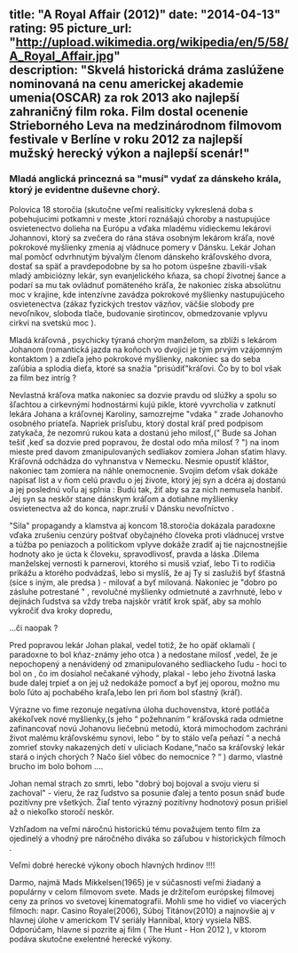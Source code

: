 title: "A Royal Affair (2012)"
date: "2014-04-13"
rating: 95
picture_url: "http://upload.wikimedia.org/wikipedia/en/5/58/A_Royal_Affair.jpg"    
description: "Skvelá historická dráma zaslúžene nominovaná na cenu americkej akademie umenia(OSCAR) za rok 2013 ako najlepší zahraničný film roka. Film dostal ocenenie Strieborného Leva na medzinárodnom filmovom festivale v Berlíne v roku 2012 za najlepší mužský herecký výkon a najlepší scenár!"
---

### Mladá anglická princezná sa "musí" vydať za dánskeho krála, ktorý je evidentne duševne chorý. 

Polovica 18 storočia (skutočne veľmi realisiticky vykreslená doba s pobehujucimi potkamni v meste ,ktorí roznášajú choroby a nastupujúce osvietenectvo dolieha na Európu a vďaka mladému vidieckemu lekárovi Johannovi, ktorý sa zvečera do rána stáva osobným lekárom kráľa, nové pokrokové myšlienky zmenia aj vládnuce pomery v Dánsku. Lekár Johan mal pomôcť odvrhnutým bývalým členom dánskeho kráľovského dvora, dostať sa späť a pravdepodobne by sa ho potom úspešne zbavili-však mladý ambiciózny lekár, syn evanjelického kňaza, sa chopí životnej šance a podarí sa mu tak ovládnuť pomäteného kráľa, že nakoniec získa absolútnu moc v krajine, kde intenzívne zavádza pokrokové myšlienky nastupujúceho osvietenectva (zákaz fyzických trestov väzňov, väčšie slobody pre nevoľníkov, sloboda tlače, budovanie sirotincov, obmedzovanie vplyvu cirkvi na svetskú moc ).

Mladá kráľovná , psychicky týraná chorým manželom, sa zblíži s lekárom Johanom (romantická jazda na koňoch vo dvojici je tým prvým vzájomným kontaktom ) a zdieľa jeho pokrokové myšlienky, nakoniec sa do seba zaľúbia a splodia dieťa, ktoré sa snažia "prisúdiť"kráľovi. Čo by to bol však za film bez intríg ?

Nevlastná kráľova matka nakoniec sa dozvie pravdu od slúžky a spolu so šľachtou a cirkevnými hodnostármi kujú pikle, ktoré vyvrcholia v zatknutí lekára Johana a kráľovnej Karoliny, samozrejme "vdaka “ zrade Johanovho osobného priateľa. Napriek prísľubu, ktorý dostal kráľ pred podpisom
zatykača, že nezomrú rukou kata a dostanú jeho milosť,(" Bude sa Johan tešiť ,keď sa dozvie pred popravou, že dostal odo mňa milosť ? ") na inom mieste pred davom zmanipulovaných sedliakov zomiera Johan sťatim hlavy. Kráľovná odchádza do vyhnanstva v Nemecku. Nesmie opustiť kláštor, nakoniec tam zomiera na náhle onemocnenie. Svojim deťom však dokáže napísať list a v ňom celú pravdu o jej živote, ktorý jej syn a dcéra aj dostanú a jej poslednú voľu aj splnia : Budú tak, žiť aby sa za nich nemusela hanbiť. Jej syn sa neskôr stane dánskym kráľom a dotiahne myšlienky osvietenectva až do konca, napr.zruší v Dánsku nevoľníctvo .

"Sila" propagandy a klamstva aj koncom 18.storočia dokázala paradoxne vďaka zrušeniu cenzúry poštvať obyčajného človeka proti vládnucej vrstve a túžba po peniazoch a politickom vplyve dokáže zradiť aj tie najcnostnejšie hodnoty ako je úcta k človeku, spravodlivosť, pravda a láska .Dilema manželskej vernosti k parnerovi, ktorého si musiš vziať, lebo Ti to rodičia prikážu a ktorého podvádzaš, lebo si myslíš, že aj Ty si zaslužiš byť šťastná (síce s iným, ale predsa ) - milovať a byť milovaná. Nakoniec je "dobro po zásluhe potrestané " , revolučné myšlienky odmietnuté a zavrhnuté, lebo v dejinách ľudstva sa vždy treba najskôr vrátiť krok späť, aby sa mohlo vykročiť dva kroky dopredu,

...či naopak ? 

Pred popravou lekár Johan plakal, vedel totiž, že ho opäť oklamali ( paradoxne to bol kňaz-známy jeho otca ) a nedostane milosť ,vedel, že je nepochopený a nenávidený od zmanipulovaného sedliackeho ľudu - hoci to bol on , čo im dosiahol nečakané výhody, plakal - lebo jeho životná laska bude dalej trpieť a on jej už nedokáže pomocť a byť jej oporou, možno mu bolo ľúto aj pochabého kraľa,lebo len pri ňom bol sťastný (kráľ).

Výrazne vo fime rezonuje negatívna úloha duchovenstva, ktoré potláča akékoľvek nové myšlienky,(s jeho “ požehnaním “ kráľovská rada odmietne zafinancovať novú Johanovu liečebnú metodú, ktorá mimochodom zachráni život malému kráľovskému synovi, lebo “ by to stálo veľa peňazí “ a nechá zomrieť stovky nakazených detí v uliciach Kodane,“načo sa kráľovský lekár stará o iných chorých ? Načo šiel vôbec do nemocnice ? “ ) darmo, vlastné brucho im bolo bohom ….

Johan nemal strach zo smrti, lebo "dobrý boj bojoval a svoju vieru si zachoval" - vieru, že raz ľudstvo sa posunie ďalej a tento posun snáď bude pozitívny pre všetkých. Žiaľ tento výrazný pozitívny hodnotový posun prišiel až o niekoľko storočí neskôr.

Vzhľadom na veľmi náročnú historickú tému považujem tento film za ojedinelý a vhodný pre náročného diváka so záľubou v historických filmoch .

Veľmi dobré herecké výkony oboch hlavných hrdinov !!!! 

Darmo, najmä Mads Mikkelsen(1965) je v súčasnosti veľmi žiadaný a populárny v celom filmovom svete. Mads je držiteľom európskej filmovej ceny za prínos vo svetovej kinematografii. Mohli sme ho vidieť vo viacerých filmoch:
napr. Casino Royale(2006), Súboj Titánov(2010) a najnovšie aj v hlavnej úlohe v americkom TV seriály Hannibal, ktorý vysiela NBS.
Odporúčam, hlavne si pozrite aj film ( The Hunt - Hon 2012 ), v ktorom podáva skutočne exelentné herecké výkony. 
